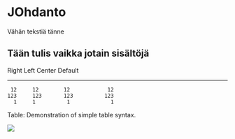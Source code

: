 JOhdanto
===============

Vähän tekstiä tänne

Tään tulis vaikka jotain sisältöjä
---------------

  Right     Left     Center     Default
-------     ------ ----------   -------
     12     12        12            12
    123     123       123          123
      1     1          1             1

Table:  Demonstration of simple table syntax.

![](http://static.yle.fi/global/api/ylefilogo.png)
